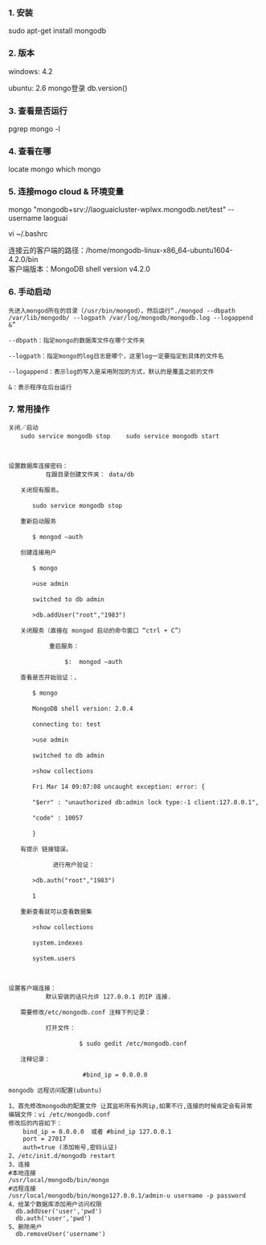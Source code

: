 
### 1. 安装
sudo apt-get install mongodb

### 2. 版本
windows: 4.2

ubuntu: 2.6
    mongo登录
    db.version() 

### 3. 查看是否运行
pgrep mongo -l

### 4. 查看在哪
locate mongo
which mongo


### 5. 连接mogo cloud & 环境变量
mongo "mongodb+srv://laoguaicluster-wplwx.mongodb.net/test" --username laoguai

vi ~/.bashrc

连接云的客户端的路径：/home/mongodb-linux-x86_64-ubuntu1604-4.2.0/bin  
客户端版本：MongoDB shell version v4.2.0

### 6. 手动启动
```CSharp
先进入mongod所在的目录（/usr/bin/mongod），然后运行“./mongod --dbpath /var/lib/mongodb/ --logpath /var/log/mongodb/mongodb.log --logappend &”

--dbpath：指定mongo的数据库文件在哪个文件夹

--logpath：指定mongo的log日志是哪个，这里log一定要指定到具体的文件名

--logappend：表示log的写入是采用附加的方式，默认的是覆盖之前的文件

&：表示程序在后台运行
```

### 7. 常用操作
```pytho
关闭／启动
　　sudo service mongodb stop 　　sudo service mongodb start

 

设置数据库连接密码：
       　　在跟目录创建文件夹： data/db

　　关闭现有服务。

　　　　sudo service mongodb stop

　　重新启动服务

　　　　$ mongod –auth

　　创建连接用户

　　　　$ mongo

　　　　>use admin

　　　　switched to db admin

　　　　>db.addUser("root","1983")

　　关闭服务（直接在 mongod 启动的命令窗口 “ctrl + C”）

        　　重启服务：

         　　　　$:  mongod –auth

　　查看是否开始验证：、

　　　　$ mongo

　　　　MongoDB shell version: 2.0.4

　　　　connecting to: test

　　　　>use admin

　　　　switched to db admin

　　　　>show collections

　　　　Fri Mar 14 09:07:08 uncaught exception: error: {

　　　　"$err" : "unauthorized db:admin lock type:-1 client:127.0.0.1",

　　　　"code" : 10057

　　　　}

　　有提示 链接错误。

         　　进行用户验证：

　　　　>db.auth("root","1983")

　　　　1

　　重新查看就可以查看数据集

　　　　>show collections

　　　　system.indexes

　　　　system.users

 

设置客户端连接：
       　　默认安装的话只允许 127.0.0.1 的IP 连接.

　　需要修改/etc/mongodb.conf 注释下列记录：

       　　打开文件：          

             　　　　$ sudo gedit /etc/mongodb.conf

　　注释记录：            

              　　　　#bind_ip = 0.0.0.0 

mongodb 远程访问配置(ubuntu)

1、首先修改mongodb的配置文件 让其监听所有外网ip,如果不行,连接的时候肯定会有异常
编辑文件：vi /etc/mongodb.conf
修改后的内容如下：
    bind_ip = 0.0.0.0  或者 #bind_ip 127.0.0.1
    port = 27017
    auth=true (添加帐号,密码认证)
2、/etc/init.d/mongodb restart
3、连接 
#本地连接
/usr/local/mongodb/bin/mongo
#远程连接
/usr/local/mongodb/bin/mongo127.0.0.1/admin-u username -p password
4、给某个数据库添加用户访问权限
  db.addUser('user','pwd')
  db.auth('user','pwd')
5、删除用户
  db.removeUser('username')
```
